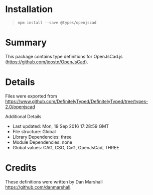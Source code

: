 # Installation
> `npm install --save @types/openjscad`

# Summary
This package contains type definitions for OpenJsCad.js (https://github.com/joostn/OpenJsCad).

# Details
Files were exported from https://www.github.com/DefinitelyTyped/DefinitelyTyped/tree/types-2.0/openjscad

Additional Details
 * Last updated: Mon, 19 Sep 2016 17:28:59 GMT
 * File structure: Global
 * Library Dependencies: three
 * Module Dependencies: none
 * Global values: CAG, CSG, CxG, OpenJsCad, THREE

# Credits
These definitions were written by Dan Marshall <https://github.com/danmarshall>.
